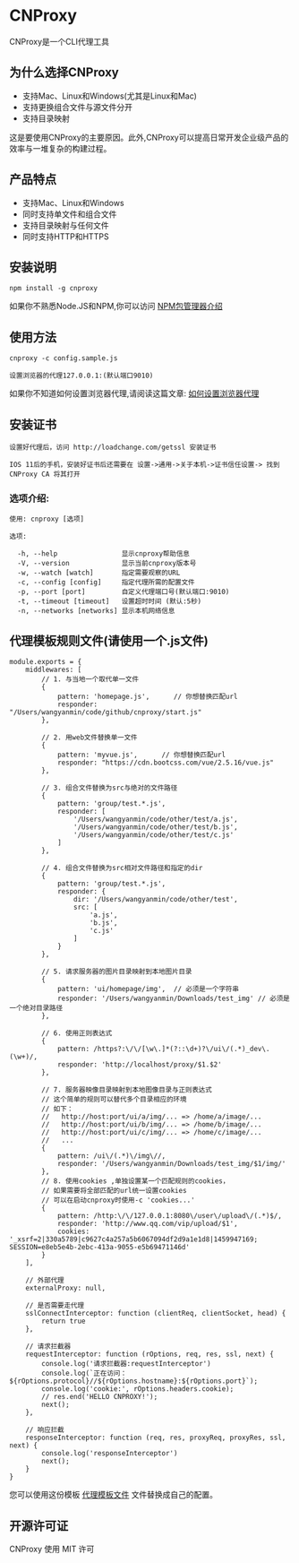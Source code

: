 # CNProxy

CNProxy是一个CLI代理工具

## 为什么选择CNProxy

* 支持Mac、Linux和Windows(尤其是Linux和Mac)
* 支持更换组合文件与源文件分开
* 支持目录映射

这是要使用CNProxy的主要原因。此外,CNProxy可以提高日常开发企业级产品的效率与一堆复杂的构建过程。

## 产品特点

* 支持Mac、Linux和Windows
* 同时支持单文件和组合文件
* 支持目录映射与任何文件
* 同时支持HTTP和HTTPS

## 安装说明

    npm install -g cnproxy

如果你不熟悉Node.JS和NPM,你可以访问 [NPM包管理器介绍](http://www.runoob.com/nodejs/nodejs-npm.html)

## 使用方法

    cnproxy -c config.sample.js

    设置浏览器的代理127.0.0.1:(默认端口9010)

如果你不知道如何设置浏览器代理,请阅读这篇文章: [如何设置浏览器代理](http://jingyan.baidu.com/article/fedf0737761a2935ac8977d9.html)

## 安装证书
    
    设置好代理后，访问 http://loadchange.com/getssl 安装证书
    
    IOS 11后的手机，安装好证书后还需要在 设置->通用->关于本机->证书信任设置-> 找到 CNProxy CA 将其打开



### 选项介绍:

    使用: cnproxy [选项]

    选项:

      -h, --help                显示cnproxy帮助信息
      -V, --version             显示当前cnproxy版本号
      -w, --watch [watch]       指定需要观察的URL
      -c, --config [config]     指定代理所需的配置文件
      -p, --port [port]         自定义代理端口号(默认端口:9010)
      -t, --timeout [timeout]   设置超时时间 (默认:5秒)
      -n, --networks [networks] 显示本机网络信息

## 代理模板规则文件(请使用一个.js文件)

    module.exports = {
        middlewares: [
            // 1. 与当地一个取代单一文件
            {
                pattern: 'homepage.js',      // 你想替换匹配url
                responder: "/Users/wangyanmin/code/github/cnproxy/start.js"
            },
    
            // 2. 用web文件替换单一文件
            {
                pattern: 'myvue.js',      // 你想替换匹配url
                responder: "https://cdn.bootcss.com/vue/2.5.16/vue.js"
            },
    
            // 3. 组合文件替换为src与绝对的文件路径
            {
                pattern: 'group/test.*.js',
                responder: [
                    '/Users/wangyanmin/code/other/test/a.js',
                    '/Users/wangyanmin/code/other/test/b.js',
                    '/Users/wangyanmin/code/other/test/c.js'
                ]
            },
    
            // 4. 组合文件替换为src相对文件路径和指定的dir
            {
                pattern: 'group/test.*.js',
                responder: {
                    dir: '/Users/wangyanmin/code/other/test',
                    src: [
                        'a.js',
                        'b.js',
                        'c.js'
                    ]
                }
            },
    
            // 5. 请求服务器的图片目录映射到本地图片目录
            {
                pattern: 'ui/homepage/img',  // 必须是一个字符串
                responder: '/Users/wangyanmin/Downloads/test_img' // 必须是一个绝对目录路径
            },
    
            // 6. 使用正则表达式
            {
                pattern: /https?:\/\/[\w\.]*(?::\d+)?\/ui\/(.*)_dev\.(\w+)/,
                responder: 'http://localhost/proxy/$1.$2'
            },
    
            // 7. 服务器映像目录映射到本地图像目录与正则表达式
            // 这个简单的规则可以替代多个目录相应的环境
            // 如下：
            //   http://host:port/ui/a/img/... => /home/a/image/...
            //   http://host:port/ui/b/img/... => /home/b/image/...
            //   http://host:port/ui/c/img/... => /home/c/image/...
            //   ...
            {
                pattern: /ui\/(.*)\/img\//,
                responder: '/Users/wangyanmin/Downloads/test_img/$1/img/'
            },
            // 8. 使用cookies ,单独设置某一个匹配规则的cookies，
            // 如果需要将全部匹配的url统一设置cookies
            // 可以在启动cnproxy时使用-c 'cookies...'
            {
                pattern: /http:\/\/127.0.0.1:8080\/user\/upload\/(.*)$/,
                responder: 'http://www.qq.com/vip/upload/$1',
                cookies: '_xsrf=2|330a5789|c9627c4a257a5b6067094df2d9a1e1d8|1459947169; SESSION=e8eb5e4b-2ebc-413a-9055-e5b69471146d'
            }
        ],
    
        // 外部代理
        externalProxy: null,
    
        // 是否需要走代理
        sslConnectInterceptor: function (clientReq, clientSocket, head) {
            return true
        },
    
        // 请求拦截器
        requestInterceptor: function (rOptions, req, res, ssl, next) {
            console.log('请求拦截器:requestInterceptor')
            console.log(`正在访问：${rOptions.protocol}//${rOptions.hostname}:${rOptions.port}`);
            console.log('cookie:', rOptions.headers.cookie);
            // res.end('HELLO CNPROXY!');
            next();
        },
    
        // 响应拦截
        responseInterceptor: function (req, res, proxyReq, proxyRes, ssl, next) {
            console.log('responseInterceptor')
            next();
        }
    }


您可以使用这份模板 [代理模板文件](https://github.com/LoadChange/cnproxy/blob/master/replace-rule.sample.js) 文件替换成自己的配置。

## 开源许可证

CNProxy 使用 MIT 许可
